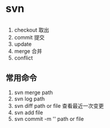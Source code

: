 

svn
============

## 
1. checkout 取出
2. commit 提交
3. update
4. merge 合并
5. conflict 

## 常用命令
1. svn merge path 
2. svn log path 
3. svn diff path or file 查看最近一次变更
4. svn  add file
5. svn commit -m '' path or file 

